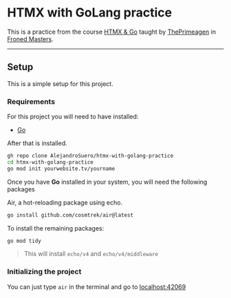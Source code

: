 # HTMX with GoLang practice

This is a practice from the course [HTMX & Go](https://frontendmasters.com/courses/htmx)
taught by [ThePrimeagen](https://github.com/ThePrimeagen) in [Froned Masters](https://frontendmasters.com).

---

## Setup

This is a simple setup for this project.

### Requirements

For this project you will need to have installed:

- [Go](https://go.dev/)

After that is installed.

```bash
gh repo clone AlejandroSuero/htmx-with-golang-practice
cd htmx-with-golang-practice
go mod init yourwebsite.tv/yourname
```

Once you have **Go** installed in your system, you will need the following packages

Air, a hot-reloading package using echo.

```bash
go install github.com/cosmtrek/air@latest
```

To install the remaining packages:

```bash
go mod tidy
```

> This will install `echo/v4` and `echo/v4/middleware`

### Initializing the project

You can just type `air` in the terminal and go to [localhost:42069](http://localhost:42069/)
